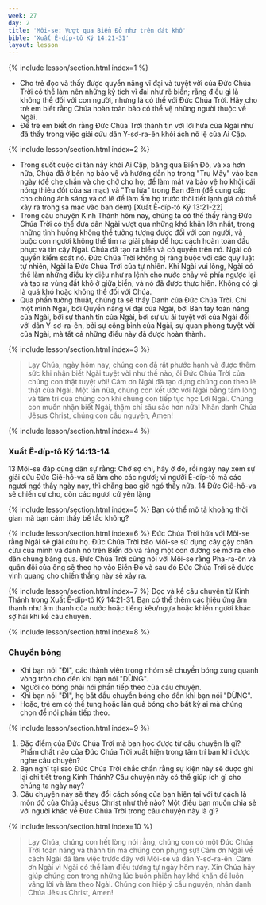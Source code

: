 ```yaml
---
week: 27
day: 2
title: 'Môi-se: Vượt qua Biển Đỏ như trên đát khô'
bible: 'Xuất Ê-díp-tô Ký 14:21-31'
layout: lesson
---
```



{% include lesson/section.html index=1 %}
- Cho trẻ đọc và thấy được quyền năng vĩ đại và tuyệt vời của Đức Chúa Trời có thể làm nên những kỳ tích vĩ đại như rẽ biển; rằng điều gì là không thể đối với con người, nhưng là có thể với Đức Chúa Trời. Hãy cho trẻ em biết rằng Chúa hoàn toàn bảo có thể vệ những người thuộc về Ngài.
- Để trẻ em biết ơn rằng Đức Chúa Trời thành tín với lời hứa của Ngài như đã thấy trong việc giải cứu dân Y-sơ-ra-ên khỏi ách nô lệ của Ai Cập.


{% include lesson/section.html index=2 %}
- Trong suốt cuộc di tản này khỏi Ai Cập, băng qua Biển Đỏ, và xa hơn nữa, Chúa đã ở bên họ bảo vệ và hướng dẫn họ trong "Trụ Mây" vào ban ngày (để che chắn và che chở cho họ; để làm mát và bảo vệ họ khỏi cái nóng thiêu đốt của sa mạc) và "Trụ lửa" trong Ban đêm (để cung cấp cho chúng ánh sáng và có lẽ để làm ấm họ trước thời tiết lạnh giá có thể xảy ra trong sa mạc vào ban đêm) [Xuất Ê-díp-tô Ký 13:21-22]
- Trong câu chuyện Kinh Thánh hôm nay, chúng ta có thể thấy rằng Đức Chúa Trời có thể đưa dân Ngài vượt qua những khó khăn lớn nhất, trong những tình huống không thể tưởng tượng được đối với con người, và buộc con người không thể tìm ra giải pháp để học cách hoàn toàn đầu phục và tin cậy Ngài. Chúa đã tạo ra biển và có quyền trên nó. Ngài có quyền kiểm soát nó. Đức Chúa Trời không bị ràng buộc với các quy luật tự nhiên, Ngài là Đức Chúa Trời của tự nhiên. Khi Ngài vui lòng, Ngài có thể làm những điều kỳ diệu như ra lệnh cho nước chảy về phía ngược lại và tạo ra vùng đất khô ở giữa biển, và nó đã được thực hiện. Không có gì là quá khó hoặc không thể đối với Chúa.
- Qua phần tường thuật, chúng ta sẽ thấy Danh của Đức Chúa Trời. Chỉ một mình Ngài, bởi Quyền năng vĩ đại của Ngài, bởi Bàn tay toàn năng của Ngài, bởi sự thành tín của Ngài, bởi sự ưu ái tuyệt vời của Ngài đối với dân Y-sơ-ra-ên, bởi sự công bình của Ngài, sự quan phòng tuyệt vời của Ngài, mà tất cả những điều này đã được hoàn thành.


{% include lesson/section.html index=3 %}
> Lạy Chúa, ngày hôm nay, chúng con đã rất phước hạnh và được thêm sức khi nhận biết Ngài tuyệt vời như thế nào, ôi Đức Chúa Trời của chúng con thật tuyệt vời! Cảm ơn Ngài đã tạo dựng chúng con theo lẽ thật của Ngài. Một lần nữa, chúng con kết ước với Ngài bằng tấm lòng và tâm trí của chúng con khi chúng con tiếp tục học Lời Ngài. Chúng con muốn nhận biết Ngài, thậm chí sâu sắc hơn nữa! Nhân danh Chúa Jêsus Christ, chúng con cầu nguyện, Amen!


{% include lesson/section.html index=4 %}
### Xuất Ê-díp-tô Ký 14:13-14
 13 Môi-se đáp cùng dân sự rằng: Chớ sợ chi, hãy ở đó, rồi ngày nay xem sự giải cứu Đức Giê-hô-va sẽ làm cho các ngươi; vì người Ê-díp-tô mà các ngươi ngó thấy ngày nay, thì chẳng bao giờ ngó thấy nữa. 14 Đức Giê-hô-va sẽ chiến cự cho, còn các ngươi cứ yên lặng


{% include lesson/section.html index=5 %}
Bạn có thể mô tả khoảng thời gian mà bạn cảm thấy bế tắc không?



{% include lesson/section.html index=6 %}
Đức Chúa Trời hứa với Môi-se rằng Ngài sẽ giải cứu họ. Đức Chúa Trời bảo Môi-se sử dụng cây gậy chăn cừu của mình và đánh nó trên Biển đỏ và rằng một con đường sẽ mở ra cho dân chúng băng qua. Đức Chúa Trời cũng nói với Môi-se rằng Pha-ra-ôn và quân đội của ông sẽ theo họ vào Biển Đỏ và sau đó Đức Chúa Trời sẽ được vinh quang cho chiến thắng này sẽ xảy ra.



{% include lesson/section.html index=7 %}
Đọc và kể câu chuyện từ Kinh Thánh trong Xuất Ê-díp-tô Ký 14:21-31. Bạn có thể thêm các hiệu ứng âm thanh như âm thanh của nước hoặc tiếng kêu/ngựa hoặc khiến người khác sợ hãi khi kể câu chuyện.


{% include lesson/section.html index=8 %}
### Chuyền bóng
- Khi bạn nói "ĐI", các thành viên trong nhóm sẽ chuyền bóng xung quanh vòng tròn cho đến khi bạn nói "DỪNG". 
- Người có bóng phải nói phần tiếp theo của câu chuyện. 
- Khi bạn nói "ĐI", họ bắt đầu chuyền bóng cho đến khi bạn nói "DỪNG". 
- Hoặc, trẻ em có thể tung hoặc lăn quả bóng cho bất kỳ ai mà chúng chọn để nói phần tiếp theo.


{% include lesson/section.html index=9 %}
1. Đặc điểm của Đức Chúa Trời mà bạn học được từ câu chuyện là gì? Phẩm chất nào của Đức Chúa Trời xuất hiện trong tâm trí bạn khi được nghe câu chuyện?
2. Bạn nghĩ tại sao Đức Chúa Trời chắc chắn rằng sự kiện này sẽ được ghi lại chi tiết trong Kinh Thánh? Câu chuyện này có thể giúp ích gì cho chúng ta ngày nay?
3. Câu chuyện này sẽ thay đổi cách sống của bạn hiện tại với tư cách là môn đồ của Chúa Jêsus Christ như thế nào? Một điều bạn muốn chia sẻ với người khác về Đức Chúa Trời trong câu chuyện này là gì?


{% include lesson/section.html index=10 %}
> Lạy Chúa, chúng con hết lòng nói rằng, chúng con có một Đức Chúa Trời toàn năng và thành tín mà chúng con phụng sự! Cảm ơn Ngài về cách Ngài đã làm việc trước đây với Môi-se và dân Y-sơ-ra-ên. Cảm ơn Ngài vì Ngài có thể làm điều tương tự ngày hôm nay. Xin Chúa hãy giúp chúng con trong những lúc buồn phiền hay khó khăn để luôn vâng lời và làm theo Ngài. Chúng con hiệp ý cầu nguyện, nhân danh Chúa Jêsus Christ, Amen!
